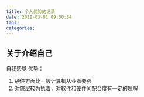 ```yaml
---
title: 个人优势的记录
date: 2019-03-01 09:50:54
tags:
categories:
---
```

## 关于介绍自己
自我感觉
优势：
1. 硬件方面比一般计算机从业者要强
2. 对底层较为执着，对软件和硬件间配合度有一定的理解
